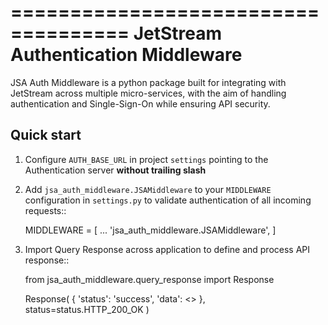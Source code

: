 ====================================
JetStream Authentication Middleware
====================================

JSA Auth Middleware is a python package built
for integrating with JetStream across multiple
micro-services, with the aim of handling
authentication and Single-Sign-On while ensuring API security.


Quick start
-----------
1. Configure `AUTH_BASE_URL` in project `settings` pointing to the Authentication server **without trailing slash** 

2. Add `jsa_auth_middleware.JSAMiddleware` to your `MIDDLEWARE` configuration in `settings.py` to validate authentication of all incoming requests::

    MIDDLEWARE = [
        ...
        'jsa_auth_middleware.JSAMiddleware',
    ]

3. Import Query Response across application to define and process API response::

    from jsa_auth_middleware.query_response import Response

    Response(
            {
                'status': 'success',
                'data': <<Some data>>
            },
            status=status.HTTP_200_OK
        )

